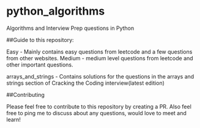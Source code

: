 # python_algorithms
Algorithms and Interview Prep questions in Python

##Guide to this repository:

Easy - Mainly contains easy questions from leetcode and a few questions from other websites.
Medium - medium level questions from leetcode and other important questions.

arrays_and_strings - Contains solutions for the questions in the arrays and strings section of Cracking the Coding interview(latest edition)


##Contributing

Please feel free to contribute to this repository by creating a PR. Also feel free to ping me to discuss about any questions, would love to meet and learn!
